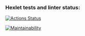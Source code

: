 ### Hexlet tests and linter status:
[![Actions Status](https://github.com/jhg913915/java-project-61/actions/workflows/hexlet-check.yml/badge.svg)](https://github.com/jhg913915/java-project-61/actions)

[![Maintainability](https://api.codeclimate.com/v1/badges/dcd6642787a77d2a0c05/maintainability)](https://codeclimate.com/github/jhg913915/java-project-61/maintainability)
